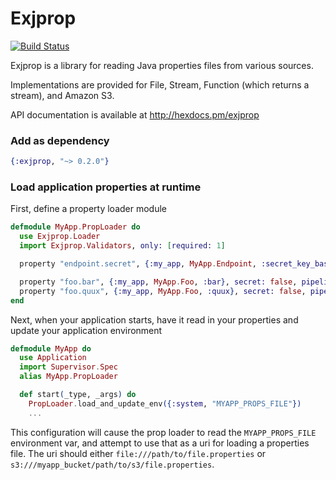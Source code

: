 Exjprop
=======

[![Build Status](https://travis-ci.org/stocks29/exjprop.svg?branch=master)](https://travis-ci.org/stocks29/exjprop)

Exjprop is a library for reading Java properties files from various sources.

Implementations are provided for File, Stream, Function (which returns a stream), and Amazon S3.

API documentation is available at http://hexdocs.pm/exjprop

### Add as dependency

```elixir
{:exjprop, "~> 0.2.0"}
```

### Load application properties at runtime

First, define a property loader module

```elixir
defmodule MyApp.PropLoader do
  use Exjprop.Loader
  import Exjprop.Validators, only: [required: 1]

  property "endpoint.secret", {:my_app, MyApp.Endpoint, :secret_key_base}

  property "foo.bar", {:my_app, MyApp.Foo, :bar}, secret: false, pipeline: [&required/1]
  property "foo.quux", {:my_app, MyApp.Foo, :quux}, secret: false, pipeline: [&required/1, &integer/1]
end
```

Next, when your application starts, have it read in your properties and update
your application environment

```elixir
defmodule MyApp do
  use Application
  import Supervisor.Spec
  alias MyApp.PropLoader

  def start(_type, _args) do
    PropLoader.load_and_update_env({:system, "MYAPP_PROPS_FILE"})
    ...
```

This configuration will cause the prop loader to read the `MYAPP_PROPS_FILE`
environment var, and attempt to use that as a uri for loading a properties file.
The uri should either `file:///path/to/file.properties` or
`s3:///myapp_bucket/path/to/s3/file.properties`.
